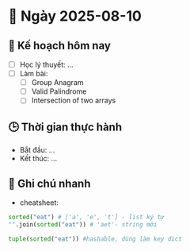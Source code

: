 # 📅 Ngày 2025-08-10

## 🎯 Kế hoạch hôm nay
- [ ] Học lý thuyết: ...
- [ ] Làm bài:
  - [ ] Group Anagram
  - [ ] Valid Palindrome
  - [ ] Intersection of two arrays

## 🕒 Thời gian thực hành
- Bắt đầu: ...
- Kết thúc: ...

## 🧠 Ghi chú nhanh
- cheatsheet:
```python
sorted("eat") # ['a', 'e', 't'] - list ký tự
"".join(sorted("eat")) # 'aet'- string mới

tuple(sorted("eat")) #hashable, dùng làm key dict
```

